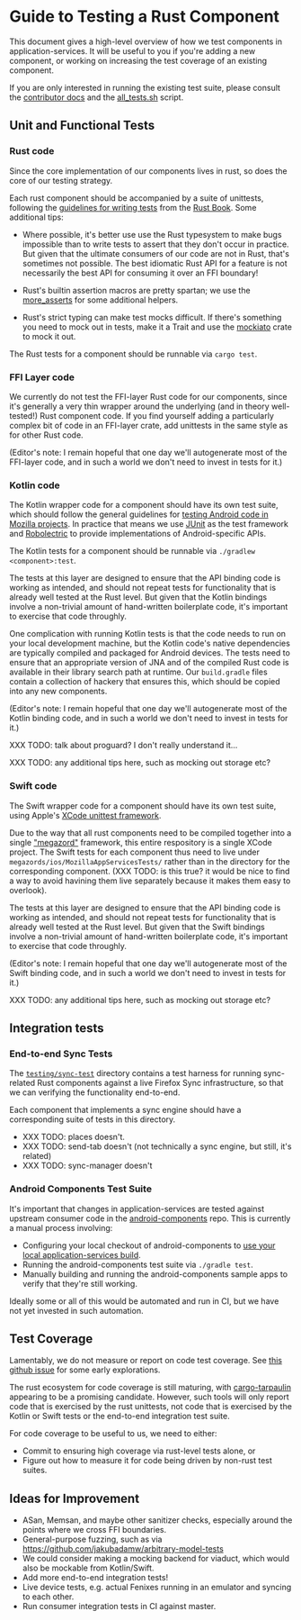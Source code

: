 
# Guide to Testing a Rust Component

This document gives a high-level overview of how we test components in application-services.
It will be useful to you if you're adding a new component, or working on increasing the test
coverage of an existing component.

If you are only interested in running the existing test suite, please consult the
[contributor docs](../contributing.md) and the [all_tests.sh](../../automation/all_tests.sh) script.

## Unit and Functional Tests

### Rust code

Since the core implementation of our components lives in rust, so does the core of our testing strategy.

Each rust component should be accompanied by a suite of unittests, following the [guidelines for writing
tests](https://doc.rust-lang.org/book/ch11-00-testing.html) from the [Rust
Book](https://doc.rust-lang.org/book/title-page.html).
Some additional tips:

* Where possible, it's better use use the Rust typesystem to make bugs impossible than to write
  tests to assert that they don't occur in practice. But given that the ultimate consumers of our
  code are not in Rust, that's sometimes not possible. The best idiomatic Rust API for a feature
  is not necessarily the best API for consuming it over an FFI boundary!

* Rust's builtin assertion macros are pretty spartan; we use the [more_asserts](https://crates.io/crates/more_asserts)
  for some additional helpers.

* Rust's strict typing can make test mocks difficult. If there's something you need to mock out in tests,
  make it a Trait and use the [mockiato](https://crates.io/crates/mockiato) crate to mock it out.

The Rust tests for a component should be runnable via `cargo test`.

### FFI Layer code

We currently do not test the FFI-layer Rust code for our components, since it's generally a very thin
wrapper around the underlying (and in theory well-tested!) Rust component code. If you find yourself
adding a particularly complex bit of code in an FFI-layer crate, add unittests in the same style as
for other Rust code.

(Editor's note: I remain hopeful that one day we'll autogenerate most of the FFI-layer code, and in
such a world we don't need to invest in tests for it.)

### Kotlin code

The Kotlin wrapper code for a component should have its own test suite, which should follow the general guidelines for
[testing Android code in Mozilla projects](https://github.com/mozilla-mobile/shared-docs/blob/master/android/testing.md#jvm-testing).
In practice that means we use
[JUnit](https://github.com/mozilla-mobile/shared-docs/blob/master/android/testing.md#junit-testing-framework)
as the test framework and
[Robolectric](https://github.com/mozilla-mobile/shared-docs/blob/master/android/testing.md#robolectric-android-api-shadows)
to provide implementations of Android-specific APIs.

The Kotlin tests for a component should be runnable via `./gradlew <component>:test`.

The tests at this layer are designed to ensure that the API binding code is working as intended,
and should not repeat tests for functionality that is already well tested at the Rust level.
But given that the Kotlin bindings involve a non-trivial amount of hand-written boilerplate code,
it's important to exercise that code throughly.

One complication with running Kotlin tests is that the code needs to run on your local development machine,
but the Kotlin code's native dependencies are typically compiled and packaged for Android devices. The
tests need to ensure that an appropriate version of JNA and of the compiled Rust code is available in
their library search path at runtime. Our `build.gradle` files contain a collection of hackery that ensures
this, which should be copied into any new components.

(Editor's note: I remain hopeful that one day we'll autogenerate most of the Kotlin binding code, and in
such a world we don't need to invest in tests for it.)

XXX TODO: talk about proguard? I don't really understand it...

XXX TODO: any additional tips here, such as mocking out storage etc?

### Swift code

The Swift wrapper code for a component should have its own test suite, using Apple's
[XCode unittest framework](https://developer.apple.com/documentation/xctest).

Due to the way that all rust components need to be compiled together into a single ["megazord"](../design/megazords.md)
framework, this entire respository is a single XCode project. The Swift tests for each component
thus need to live under `megazords/ios/MozillaAppServicesTests/` rather than in the directory
for the corresponding component. (XXX TODO: is this true? it would be nice to find a way to avoid havining
them live separately because it makes them easy to overlook).

The tests at this layer are designed to ensure that the API binding code is working as intended,
and should not repeat tests for functionality that is already well tested at the Rust level.
But given that the Swift bindings involve a non-trivial amount of hand-written boilerplate code,
it's important to exercise that code throughly.

(Editor's note: I remain hopeful that one day we'll autogenerate most of the Swift binding code, and in
such a world we don't need to invest in tests for it.)

XXX TODO: any additional tips here, such as mocking out storage etc?

## Integration tests

### End-to-end Sync Tests

The [`testing/sync-test`](../../testing/sync-test) directory contains a test harness for running sync-related
Rust components against a live Firefox Sync infrastructure, so that we can verifying the functionality
end-to-end.

Each component that implements a sync engine should have a corresponding suite of tests in this directory.

* XXX TODO: places doesn't.
* XXX TODO: send-tab doesn't (not technically a sync engine, but still, it's related)
* XXX TODO: sync-manager doesn't

### Android Components Test Suite

It's important that changes in application-services are tested against upstream consumer code in the
[android-components](https://github.com/mozilla-mobile/android-components/) repo. This is currently
a manual process involving:

* Configuring your local checkout of android-components to [use your local application-services
  build](./working-with-reference-browser.md).
* Running the android-components test suite via `./gradle test`.
* Manually building and running the android-components sample apps to verify that they're still working.

Ideally some or all of this would be automated and run in CI, but we have not yet invested in such automation.

## Test Coverage

Lamentably, we do not measure or report on code test coverage.
See [this github issue](https://github.com/mozilla/application-services/issues/1745) for some early explorations.

The rust ecosystem for code coverage is still maturing, with [cargo-tarpaulin](https://github.com/xd009642/tarpaulin)
appearing to be a promising candidate.  However, such tools will only report code that is exercised by the rust
unittests, not code that is exercised by the Kotlin or Swift tests or the end-to-end integration test suite.

For code coverage to be useful to us, we need to either:

* Commit to ensuring high coverage via rust-level tests alone, or
* Figure out how to measure it for code being driven by non-rust test suites.

## Ideas for Improvement

* ASan, Memsan, and maybe other sanitizer checks, especially around the points where we cross FFI boundaries.
* General-purpose fuzzing, such as via https://github.com/jakubadamw/arbitrary-model-tests
* We could consider making a mocking backend for viaduct, which would also be mockable from Kotlin/Swift.
* Add more end-to-end integration tests!
* Live device tests, e.g. actual Fenixes running in an emulator and syncing to each other.
* Run consumer integration tests in CI against master.
